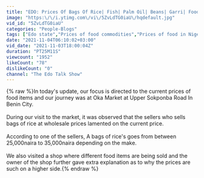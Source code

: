 ```yaml
---
title: "EDO: Prices Of Bags Of Rice| Fish| Palm Oil| Beans| Garri| Food Stuff At Oka Market In Benin City."
image: "https:\/\/i.ytimg.com\/vi\/5ZvLdTG0iaU\/hqdefault.jpg"
vid_id: "5ZvLdTG0iaU"
categories: "People-Blogs"
tags: ["Edo state","Prices of food commodities","Prices of food in Nigeria"]
date: "2021-11-04T06:10:02+03:00"
vid_date: "2021-11-03T18:00:04Z"
duration: "PT25M11S"
viewcount: "1952"
likeCount: "78"
dislikeCount: "0"
channel: "The Edo Talk Show"
---
```

{% raw %}In today's update, our focus is directed to the current prices of food items and our journey was at Oka Market at Upper Sokponba Road In Benin City. <br /><br />During our visit to the market, it was observed that the sellers who sells bags of rice at wholesale prices lamented on the current price. <br /><br />According to one of the sellers, A bags of rice's goes from between 25,000naira to 35,000naira depending on the make. <br /><br />We also visited a shop where different food items are being sold and the owner of the shop further gave extra explanation as to why the prices are such on a higher side.{% endraw %}
